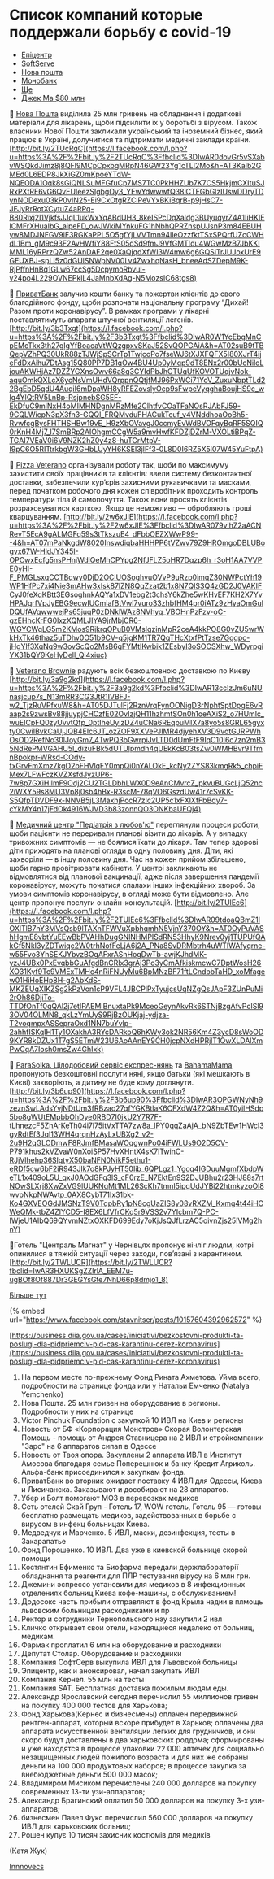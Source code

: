 # Список компаний которые поддержали борьбу с covid-19

* [Епіцентр](https://epicentrk.ua/articles/epitsentr-dba-pro-svoikh-pokuptsiv.html)
* [SoftServe](https://www.facebook.com/notes/softserve/softserve-%D1%81%D0%BA%D0%B5%D1%80%D1%83%D1%94-10-%D0%BC%D0%BB%D0%BD-%D0%B3%D1%80%D0%B8%D0%B2%D0%B5%D0%BD%D1%8C-%D0%BD%D0%B0-%D0%BC%D0%B5%D0%B4%D0%B8%D1%87%D0%BD%D1%96-%D0%BF%D0%BE%D1%82%D1%80%D0%B5%D0%B1%D0%B8-%D1%83-%D0%B1%D0%BE%D1%80%D0%BE%D1%82%D1%8C%D0%B1%D1%96-%D0%B7-%D0%BA%D0%BE%D1%80%D0%BE%D0%BD%D0%B0%D0%B2%D1%96%D1%80%D1%83%D1%81%D0%BE%D0%BC/3425740250786535/)
* [Нова пошта](https://biz.liga.net/all/all/article/po-primeru-djeka-ma-bolshoy-biznes-pomogaet-v-hvatke-s-koronavirusom-chego-ne-hvataet)
* [Монобанк](https://vctr.media/predprinimateli-kupili-ivl-37995/)
* [Ще](https://www.facebook.com/katherine.nozhevnikova/posts/3949743375096052)
* [Джек Ма $80 млн](https://biz.liga.net/all/all/article/po-primeru-djeka-ma-bolshoy-biznes-pomogaet-v-hvatke-s-koronavirusom-chego-ne-hvataet)

🔶 [Нова Пошта](https://www.facebook.com/nova.poshta.official/?__tn__=K-R&eid=ARA3DWPjVHe0rZ1IZNcgqSnPor1qWLCZbU4721WI15AnAWvi6VSInD04zLWcVucMhJHu-7JxQWhz0AyH&fref=mentions&__xts__%5B0%5D=68.ARCwJqIFrwjfpWfb8PL1HlrcgIx9pu270nWes7Puou_YsG3OqwqPNcdRu3O1ECqGsabPzJmzpeegqVMFALk55fcLlU_ghTPiXFTZ6t42XckGACvw8SXVvLwEb2N6akKyCfAYj9Ddn6p7r5Gs07PnayivR1Mep62CEAECpmJiW97k9nt3xFrJHleb1wvdYKs02ENZCn_3l5xCQZxepVBlSfz80-KNffIbZkAk1lIDJ3qwmc1xUMop8ppbQ-5h7XXwfFl8XqXnXCTXT6LV6BMVpmcjDk-ccfkNdz7Aq7AR1L5zuFP2pOiwVaPgccSuQHVwar76Q-B_jzLo-beTveJkScQ3CSIW) виділила 25 млн гривень на обладнання і додаткові матеріали для лікарень, щоби підсилити їх у боротьбі з вірусом. Також власники Нової Пошти закликали український та іноземний бізнес, який працює в Україні, долучитися та підтримати медичні заклади країни. [http://bit.ly/2TUcRqC](https://l.facebook.com/l.php?u=https%3A%2F%2Fbit.ly%2F2TUcRqC%3Ffbclid%3DIwAR0dovGr5vSXabvWSQkdJimz8j8QFI9MCpCpxbgMRpN46GW23Yg1cTLl2Mo&h=AT3KaIb2GMEd0L6EDP8JkXiGZ0mKpoeYTdW-NQEODA1Oqk8sGiQNLSuMFGfuCp7MS7TC0PkHHZUb7K7CS5HkjmCXItuSJRxPXtRE6vG6QvEUIeezSIgbgOy3_YEwYdwwwfQ38lCTFGbGlzIUswDDryTDynNODexu03kP0vIN25-Ei9CxOtgRZCiPeVYxBKiBqrB-p9jHsC7-JFJyRrRotXCytuZ4aRPq-B80Rixj2l1VjkfsJJqL1ukWxYqABdUH3_8keISPcDqXaldg3BUyuqyrZ4A1IiHKIElCMFrXHuaIbG_aipeFD_owJWkiMYnkuFG1hNbhQPRZnspUJsnP3m84EBUHyw8MDJNFGV9iF3RGKaPPL5O5gfYjLVVTmn94IleOzzfktTSxSPQrfUZcCWHdL1Bm_gM9c93F2AvHWfiY88FtS05dSd9fmJ9VfGMTIdu4WGwMzB7JbKKIMML16yRPrzQZw52AnDAF2qe0XaQjqdXfWI3W4mw6g6GQSiTrJUJoxUrE9GEUXBJ-spLI5z0dGUlSNWpNV00Lv4ZwxhqNasH_bneeAdSZDepM9K-RjPffnHnBq1GLw67ccSg5DcpymoRbvul-v24po4L229OVNEPklL4JaMnbXdAg-N5MozsIC68tgs8)

🔶 [ПриватБанк](https://www.facebook.com/privatbank/?__tn__=K-R&eid=ARDjapFUvwTZRL0MP771ZJj3Au-iPWtwPq4Uu4YasawNG6XEOtEV3EUID0uAcwYo9RExiX4m5BFR4Kja&fref=mentions&__xts__%5B0%5D=68.ARCwJqIFrwjfpWfb8PL1HlrcgIx9pu270nWes7Puou_YsG3OqwqPNcdRu3O1ECqGsabPzJmzpeegqVMFALk55fcLlU_ghTPiXFTZ6t42XckGACvw8SXVvLwEb2N6akKyCfAYj9Ddn6p7r5Gs07PnayivR1Mep62CEAECpmJiW97k9nt3xFrJHleb1wvdYKs02ENZCn_3l5xCQZxepVBlSfz80-KNffIbZkAk1lIDJ3qwmc1xUMop8ppbQ-5h7XXwfFl8XqXnXCTXT6LV6BMVpmcjDk-ccfkNdz7Aq7AR1L5zuFP2pOiwVaPgccSuQHVwar76Q-B_jzLo-beTveJkScQ3CSIW) залучив кошти банку та пожертви клієнтів до свого благодійного фонду, щоби розпочати національну програму “Дихай! Разом проти коронавірусу”. В рамках програми у лікарні поставлятимуть апарати штучної вентиляції легенів. [http://bit.ly/3b3Txgt](https://l.facebook.com/l.php?u=https%3A%2F%2Fbit.ly%2F3b3Txgt%3Ffbclid%3DIwAR0W1YcEbgMnCpEMcTkx3th27gIgYfBoacaVtWQzgpxvSKaJ52SvQOPGAiA&h=AT02suB9tTBQepVZhPQ30UkR88zTJWjSpSCrTp1TwjcoPo7fseWJ6tXJXFQFX5I80XJrT4ijeFdDxAihu7DtAsg15Q80PP7DB1qOw4BU4Up0yMqp9dT8ENx2r00bUcNiloLjouAKWHjAz7DZZYGXnsOwv66a8q3CYIdPbJhCTUqUfKOVOTUqjvNok-aquOmkQXLcX6ycNsVmUHdVQrppnQQtjfMJ96PxWCi71YoV_ZuxuNbptTLd22BgEbD5qdU4AuqiI6mDpaWH8yRFEZovslyOcp9sFwpeVyqghaBoujHS9c_wlg4YlQtRV5LnBp-RsjpnebSG5EF-EkDfuC9mlNxH4oMIMHNDgnMRzMfe2ClhtfvCOaTFaNOsRJAbFJ59-9CQLWicpN3pX3fn3-GQQl_FRQMvduFHACukTcuf_v4VNddhoaOoBh5-RvwfcgBysFHTHSHBw19vE_H9zXbOVavgJ0ccmyEvWdBVOFqyBqRF5SQIQ0rKnH4Mj7_l7SmBRp2AIOhgmCCgW5a9mvHwfKFDZjDZrM-VXOLtiBPqZ-TGAI7VEaV0i6V9NZK2hZ0y4z8-huTCrMtpV-I9pC6O5RITtrkbgW3GHbLUyYH6KSEI3jlFf3-0L8D0I6RZ5X5l07W45YuFtpA)

🔶 [Pizza Veterano](https://www.facebook.com/Pizza.Veterano/?__tn__=K-R&eid=ARC8cXIBAfQzE2yqWPnGFfJwlz8VIuATvzPFZFEGpZfsSFQHV0riCOvVIQhoBpwuCP1znqKPcXqu_6Ip&fref=mentions&__xts__%5B0%5D=68.ARCwJqIFrwjfpWfb8PL1HlrcgIx9pu270nWes7Puou_YsG3OqwqPNcdRu3O1ECqGsabPzJmzpeegqVMFALk55fcLlU_ghTPiXFTZ6t42XckGACvw8SXVvLwEb2N6akKyCfAYj9Ddn6p7r5Gs07PnayivR1Mep62CEAECpmJiW97k9nt3xFrJHleb1wvdYKs02ENZCn_3l5xCQZxepVBlSfz80-KNffIbZkAk1lIDJ3qwmc1xUMop8ppbQ-5h7XXwfFl8XqXnXCTXT6LV6BMVpmcjDk-ccfkNdz7Aq7AR1L5zuFP2pOiwVaPgccSuQHVwar76Q-B_jzLo-beTveJkScQ3CSIW) організували роботу так, щоби по максимуму захистити своїх працівників та клієнтів: ввели систему безконтактної доставки, забезпечили кур’єрів захисними рукавичками та масками, перед початком робочого дня кожен співробітник проходить контроль температури тіла й самопочуття. Також вони просять клієнтів розраховуватися карткою. Якщо це неможливо — обробляють гроші кварцуванням. [http://bit.ly/2w6xJlE](https://l.facebook.com/l.php?u=https%3A%2F%2Fbit.ly%2F2w6xJlE%3Ffbclid%3DIwAR079vihZ2aACNRevT5EcA9gALMGFq59s3tTkszuE4_dFbbOEZXWwP99--4&h=AT07mPaNkgdW8020InswdiqbaHHHPP6tVZwv79Z9HROmgoDBLUBogvx67W-HldJY345I-OPCwxEcfg5nsPHnjWdlQeMhCPYpg2NfJFLZ5oHR7Dqzp6h_r3oH1AA7VVPE0yHI-F_PMGLsxqCCTBqwy0DjD2OClUOSoghvuOVvP9uRzp0imqZ30NWPctYh19WP1HfPc7xi4Nie3mAHw3xIsk87lZN8QqZzat2b1x8N7QIS3Q4zGD2J0VAKIFCyJ0feXqKBtt3EGsoghnkAQYa1xDV1ebg2t3chsY6kZhe5wKHvEF7KH2X7YvHPAJgrfVpJyEBG9ecwIUCmiafBtVwl7vuro33zhbfHM4pr0iATz9zHyaOmGuIDQUfAVqwwwejPs65juqP0zDNklWAz8NVhyq_VBOHnPzFzv-oC-gzEHhcKrFG0lxzXQMLJIYA9jrMbjCR6-WGYCWgLG5m2KMos9RjkrqOPuB0VMsIqzinMpR2ceA4kkPO8G0vZU5wrWkHxTk46thaz5uTDhv0O51b9CV-q5jgKM1TR7QqTHcXtxfPtTzse7Gggpc-jHgYlf3XqNq9w3ovScQo2MsB6gFYMtIKwbik1ZEsbyI3oSOCSXhw_WDyrpgiYX31bQY9KeHyDell_Qi4xiuc)

🔶 [Veterano Brownie](https://www.facebook.com/brownieveterano/?__tn__=K-R&eid=ARCILk-IWtHEs7qQphoiwzJGWb31_u-SnZMgEnhOkXfEqi0JyEI5bNdLy5uFmnQtwDErQ2XpZysxf3d9&fref=mentions&__xts__%5B0%5D=68.ARCwJqIFrwjfpWfb8PL1HlrcgIx9pu270nWes7Puou_YsG3OqwqPNcdRu3O1ECqGsabPzJmzpeegqVMFALk55fcLlU_ghTPiXFTZ6t42XckGACvw8SXVvLwEb2N6akKyCfAYj9Ddn6p7r5Gs07PnayivR1Mep62CEAECpmJiW97k9nt3xFrJHleb1wvdYKs02ENZCn_3l5xCQZxepVBlSfz80-KNffIbZkAk1lIDJ3qwmc1xUMop8ppbQ-5h7XXwfFl8XqXnXCTXT6LV6BMVpmcjDk-ccfkNdz7Aq7AR1L5zuFP2pOiwVaPgccSuQHVwar76Q-B_jzLo-beTveJkScQ3CSIW) радують всіх безкоштовною доставкою по Києву [http://bit.ly/3a9g2kd](https://l.facebook.com/l.php?u=https%3A%2F%2Fbit.ly%2F3a9g2kd%3Ffbclid%3DIwAR13cclzJm6uNUnasjcup7s_N13mRR3CG3JtR1IVBFJ-w2_TjzRuVPfxuW8&h=AT05DJTulFj2RznVrqFynOONigD3rNphtSptDpgE6vRaap2s9zwsBv88jjuypjCHCzfE02OvIzjQH11hzhmtSOn0h1oeAXiS2_o7HUmlc_wuEICpFQ0zyUvvtQfp_0ptIheUyizDZ4uCNa6REqpuMIX7a8yo5s8GRL65gyxty0CwiIBvkCaUjJQB4EIc6JT_ozZOF9XXVePJIMR4djyehXV3D9votGJRPWhOsOD2RefNo30lJoyGm7_4TwPQ3bGwrpiJvLTD0dUmFtF9IqC10I6c7zn2mB35NdRePMVGAHU5I_dizuFBk5dUTUlpmdh4qUEkKcB03tsZw0WMHBvr9TfmnBpokpr-WRsd-COdy-fxGrvFmXmz7kgO2bFHVlqFY0mpQi0nYALOkE_kcNy2ZYS83kmgRk5_chpiFMex7LFwFczKVZXsfdJyzUP6-7w8p7GXiHIlmF9Odj2CU2TGLDbhLWX0D9eAnCMvrcZ_pkvuBUGcLjQ52nc2iWXY59s8MU3Vp8j0sb4hBx-R3scM-78qVO6GszdUw41r7cSvKK-S5QfpTDVDF9x-NNVB5jL3MaxhjPccR7zIc2UP5c1xFXlXfFbBdy7-cYkMY4n17jFdOk4916WJVD3b83zonnQO3ONKbaUFQj4)

🔶 [Медичний центр "Педіатрія з любов'ю"](https://www.facebook.com/pediatrics.with.love/?__tn__=K-R&eid=ARBRztkN4cfwcxYglNyW0h_ncS9CYdNZ7ZDOKkR6OG5NeYe4GqynGdQDoGFEqk9wR612wFiUNUHL_QBV&fref=mentions&__xts__%5B0%5D=68.ARCwJqIFrwjfpWfb8PL1HlrcgIx9pu270nWes7Puou_YsG3OqwqPNcdRu3O1ECqGsabPzJmzpeegqVMFALk55fcLlU_ghTPiXFTZ6t42XckGACvw8SXVvLwEb2N6akKyCfAYj9Ddn6p7r5Gs07PnayivR1Mep62CEAECpmJiW97k9nt3xFrJHleb1wvdYKs02ENZCn_3l5xCQZxepVBlSfz80-KNffIbZkAk1lIDJ3qwmc1xUMop8ppbQ-5h7XXwfFl8XqXnXCTXT6LV6BMVpmcjDk-ccfkNdz7Aq7AR1L5zuFP2pOiwVaPgccSuQHVwar76Q-B_jzLo-beTveJkScQ3CSIW) переглянули процеси роботи, щоби пацієнти не переривали планові візити до лікарів. А у випадку тривожних симптомів — не боялися їхати до лікаря. Там тепер здорові діти приходять на планові огляди в одну половину дня. Діти, які захворіли — в іншу половину дня. Час на кожен прийом збільшено, щоби гарно провітрювати кабінети. У центрі закликають не відмовлятися від планової вакцинації, адже після завершення пандемії коронавірусу, можуть початися спалахи інших інфекційних хвороб. За умови симптомів коронавірусу, в огляді може бути відмовлено. Але центр пропонує послуги онлайн-консультацій. [http://bit.ly/2TUlEc6](https://l.facebook.com/l.php?u=https%3A%2F%2Fbit.ly%2F2TUlEc6%3Ffbclid%3DIwAR09tdoaQBmZ1lOXlTlB7hY3MVsQsb9lTAXnTFWVuXpbhqmhN5VjnY370OY&h=AT0OyPuVAShHgmE8vbtYuEEwBbPVAHhDugGNlNHMPISdRN53HhyK9Nrev0yj1TUPUfQAkGf5NkI3yZDTwiqc2W0trhNofFeLjA6j2A_PNa8SvDRMbtrh4uWTIWAfyqrne-w55Fvo3YhSEKJYbvzBOgAFxrASnHogDwTb-awjKJhdMK-yzJ4UBx0PxEvqbbGuAfgdBnCRIx3grAj3Po3yCmAfkiskmcwC7DptWosH26XO31Kyf9Tc9VMExTMHc4nRiFNUyMu6BpMNzBF71ftLCndbbTaHD_xoMfagew01HiHoEHp8H-g2AbKdS-MKZEUqXIKZSg2kPzVon1cP9VFL4JBCPlPxTyujcsUqNZgQsJApF3ZUnPuMi2rOh86DjiTo-TTDfOnTf0qQAl2j7etIPAEMIBnuxtaPk9MceoGeynAkvRk6STNjBzgAfvPcISl93OV04OLMN8_qkLzYmUyS9RjBzOUKjaj-ydjza-T2voqmpxASSepraOxd1NN7buYvlp-2ahhfISKqIH1Ty1OXakhA3RYcDARkoQ6hKWy3ok2NR56Km4Z3ycD8sWoOD9KYR8kDZUx1T7gS5ETmW23U6AoAAnEY9CH0jcpNXdHPRjlT1QwXLDAlXmPwCqA7Iosh0msZw4GhIxk)

🔶 [ParaSolka. Цілодобовий сервіс експрес-нянь](https://www.facebook.com/ParaSolkaSpace/?__tn__=K-R&eid=ARDjpfXFpkN25msof4nrD-VpYxQOkS9M02ATSxPAXRWBaoGKFgMf0Pj6vGXW2ta7vtBhrlaoGb1023VK&fref=mentions&__xts__%5B0%5D=68.ARCwJqIFrwjfpWfb8PL1HlrcgIx9pu270nWes7Puou_YsG3OqwqPNcdRu3O1ECqGsabPzJmzpeegqVMFALk55fcLlU_ghTPiXFTZ6t42XckGACvw8SXVvLwEb2N6akKyCfAYj9Ddn6p7r5Gs07PnayivR1Mep62CEAECpmJiW97k9nt3xFrJHleb1wvdYKs02ENZCn_3l5xCQZxepVBlSfz80-KNffIbZkAk1lIDJ3qwmc1xUMop8ppbQ-5h7XXwfFl8XqXnXCTXT6LV6BMVpmcjDk-ccfkNdz7Aq7AR1L5zuFP2pOiwVaPgccSuQHVwar76Q-B_jzLo-beTveJkScQ3CSIW) та [BahamaMama](https://www.facebook.com/bahamamamaclub/?__tn__=K-R&eid=ARCiU7VbyHTEmeAZ33suR-ryceUUzV2SnjNsSYwurcQhQmdnrx2Q81hAODKxzbH0V8BMzKvoc4R2InVE&fref=mentions&__xts__%5B0%5D=68.ARCwJqIFrwjfpWfb8PL1HlrcgIx9pu270nWes7Puou_YsG3OqwqPNcdRu3O1ECqGsabPzJmzpeegqVMFALk55fcLlU_ghTPiXFTZ6t42XckGACvw8SXVvLwEb2N6akKyCfAYj9Ddn6p7r5Gs07PnayivR1Mep62CEAECpmJiW97k9nt3xFrJHleb1wvdYKs02ENZCn_3l5xCQZxepVBlSfz80-KNffIbZkAk1lIDJ3qwmc1xUMop8ppbQ-5h7XXwfFl8XqXnXCTXT6LV6BMVpmcjDk-ccfkNdz7Aq7AR1L5zuFP2pOiwVaPgccSuQHVwar76Q-B_jzLo-beTveJkScQ3CSIW) пропонують безкоштовні послуги няні, якщо батьки \(які мешкають в Києві\) захворіють, а дитину не буде кому доглянути. [http://bit.ly/3b6up90](https://l.facebook.com/l.php?u=https%3A%2F%2Fbit.ly%2F3b6up90%3Ffbclid%3DIwAR3OPGWNyNh9zeznSwLAdsYvjNDtUm3fRBzao27qfYGKBtlaK6CFXdW4Z2Q&h=AT0yilHSdp5bo8gWUtEMpbbOhDye0RBD7I0jkU2Y7R7F-tLhnezcF5ZhArKeTh04i7l75itVxTTA7zw8a_lPY0qqZaAjA_bN9ZbTEw1HWcl3gyRdtEf3JqI13WH4qrqnHzAyLxUBXg2_v2-2u9H2qGLODmwF8RJmfBMasaWOqgwnPo04iFWLUs9O2D5CV-P791khus2kVZvaW0nXoiSP57HvXHntX4sK7lTwinC-RJjVlhehp36SlgtyX50baNFN0NikF5ethu1-eRDf5cw6bF2iR943Jlk7o8kPJyHT50Iib_6QPLgz1_Ygcq4IGDuuMgmfXbdpWeTL1x409oL5U_qxJ0AOdGFq3lS_cF0rzE_N7EktEn9S2DJUBhu2r23HJ88s7rtNOwSLXrj8XwZxVG9lUUKNqMt1ML26ScKh7tmnI5ipgUdJYBi22htmkyzoOl8wvpNkpNWAvtp_0AX8CybT71Ix31bk-Ko4GXVEOGdJMSNzT9V0TqpbRy1pN8cgUaZIS8y08vRXZM_Kxmg4t44iHCWeQMk-tbZ4ZlYCD5-I8EX6LfVfrCKq5r9VSS2v7YIcbm7Q-PC-IWjeU1AIbQ69QYvmNZtxOXKFD699Edy7oKjJsQJfLrzAC5oivnZjs25lVMg2hnY)

🔶Готель "Централь Магнат" у Чернівцях пропонує нічліг людям, котрі опинилися в тяжкій ситуації через заходи, пов’язані з карантином. [http://bit.ly/2TWLUCR](https://bit.ly/2TWLUCR?fbclid=IwAR3HXUKSgZZlrlA_EEM7u-ugBOf8Of887Dr3GEGYsGte7NhD66p8dmjo1_8)

[Більше тут](https://www.facebook.com/1763001290651097/posts/2603158239968727/?d=n)

{% embed url="https://www.facebook.com/stavnitser/posts/10157604392962572" %}

[https://business.diia.gov.ua/cases/iniciativi/bezkostovni-produkti-ta-poslugi-dla-pidpriemciv-pid-cas-karantinu-cerez-koronavirus](https://business.diia.gov.ua/cases/iniciativi/bezkostovni-produkti-ta-poslugi-dla-pidpriemciv-pid-cas-karantinu-cerez-koronavirus)



1. На первом месте по-прежнему Фонд Рината Ахметова. Уйма всего, подробности на странице фонда или у Натальи Емченко \(Natalya Yemchenko\)
2. Нова Пошта. 25 млн гривен на оборудование в регионы. Подробности у них на странице
3. Victor Pinchuk Foundation с закупкой 10 ИВЛ на Киев и регионы
4. Новость от БФ «Корпорация Монстров» Скорая Волонтерская Помощь  - помощь от Андрея Ставницера на 2 ИВЛ и стройкомпании "Зарс" на 6 аппаратов сипап в Одессе
5. Новость от Твоя опора. Закуплены 2 аппарата ИВЛ в Институт Амосова благодаря семье Поперешнюк и банку Кредит Агриколь. Альфа-банк присоединился к закупкам фонда.
6. ПриватБанк во вторник ожидает поставку 4 ИВЛ для Одессы, Киева и Лисичанска. Заказывают и дособирают на 28 аппаратов.
7. Убер и Болт помогают МОЗ в перевозках медиков
8. Сеть отелей Скай Груп - Готель 17, WOW готель, Готель 95 — готовы бесплатно размещать медиков, задействованных в борьбе с вирусом в инфекц больницах Киева.
9. Медведчук и Марченко. 5 ИВЛ, маски, дезинфекция, тесты в Закарапатье
10. Фонд Порошенко. 10  ИВЛ. Два уже в киевской больнице скорой помощи
11. Костянтин Ефименко та Биофарма  передали держлабораторії обладнання та реагенти для ПЛР тестування вірусу на 6 млн грн.
12. Джемини эспрессо установили для медиков в 8 инфекционных отделениях больниц Киева кофе-машины, с обслуживанием! 
13. Додосокс часть прибыли отправляют в фонд Крыла надии в плмощь львовским больницам расходниками и пр
14. Ректор и сотрудники Тернопольского нэу закупили 2 ивл
15. Кличко открывает свои отели, находящиеся недалеко от больниц, медикам. 
16. Фармак проплатил 6 млн на оборудование и расходники
17. Депутат Столар. Оборудование и расходники
18. Компания СофтСерв выкупила ИВЛ для Львовской больницы
19. Эпицентр, как и анонсировал, начал закупать ИВЛ
20. Компания Кернел. 55 млн на тесты
21. Компания SAT. Бесплатная доставка пожилым людям еды.
22. Александр Ярославский сегодня перечислил 55 миллионов гривен на покупку 400 000 тестов для Харькова;
23. Фонд Харькова\(Кернес и бизнесмены\) оплачен передвижной рентген-аппарат, который вскоре прибудет в Харьков; оплачены два аппарата искусственной вентиляции легких для грудничков, и они скоро будут доставлены в два харьковских роддома; сформированы и уже находятся в процессе упаковки 22 000 аптечек для социально незащищенных людей пожилого возраста и для них же собраны деньги на 100 000 продуктовых наборов; в процессе закупка за внебюджетные деньги 500 000 масок;
24. Владимиром Мисиком перечислены 240 000 долларов на покупку современных 13-ти узи-аппаратов;
25. Александр Брагинский оплатил 50 000 долларов на покупку 3-х узи-аппаратов;
26. бизнесмен Павел Фукс перечислил 560 000 долларов на покупку ИВЛ для харьковских больниц;
27. Рошен купує 10 тисяч захисних костюмів для медиків

\(Катя Жук\)

[Innnovecs](https://www.facebook.com/100000674371170/posts/3136607916371657/?d=n)


